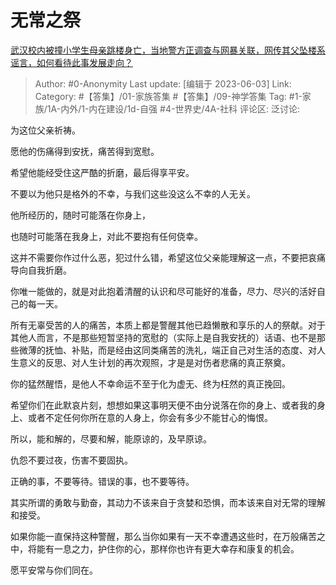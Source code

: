 # 无常之祭
[武汉校内被撞小学生母亲跳楼身亡，当地警方正调查与网暴关联，网传其父坠楼系谣言，如何看待此事发展走向？](https://www.zhihu.com/question/604447833/answer/3056636079)

> Author: #0-Anonymity
> Last update: [编辑于 2023-06-03]
> Link:
> Category: #【答集】/01-家族答集 #【答集】/09-神学答集 
> Tag: #1-家族/1A-内外/1-内在建设/1d-自强 #4-世界史/4A-社科
> 评论区:
> 泛讨论:

为这位父亲祈祷。

愿他的伤痛得到安抚，痛苦得到宽慰。

希望他能经受住这严酷的折磨，最后得享平安。

不要以为他只是格外的不幸，与我们这些没这么不幸的人无关。

他所经历的，随时可能落在你身上，

也随时可能落在我身上，对此不要抱有任何侥幸。

这并不需要你作过什么恶，犯过什么错，希望这位父亲能理解这一点，不要把哀痛导向自我折磨。

你唯一能做的，就是对此抱着清醒的认识和尽可能好的准备，尽力、尽兴的活好自己的每一天。

所有无辜受苦的人的痛苦，本质上都是警醒其他已趋懒散和享乐的人的祭献。对于其他人而言，不是那些短暂坚持的宽慰的（实际上是自我安抚的）话语、也不是那些微薄的抚恤、补贴，而是经由这同类痛苦的洗礼，端正自己对生活的态度、对人生意义的反思、对人生计划的再次观照，才是是对伤者悲痛的真正祭奠。

你的猛然醒悟，是他人不幸命运不至于化为虚无、终为枉然的真正挽回。

希望你们在此默哀片刻，想想如果这事明天便不由分说落在你的身上、或者我的身上、或者不定任何你所在意的人身上，你会有多少不能甘心的悔恨。

所以，能和解的，尽要和解，能原谅的，及早原谅。

仇怨不要过夜，伤害不要固执。

正确的事，不要等待。错误的事，也不要等待。

其实所谓的勇敢与勤奋，其动力不该来自于贪婪和恐惧，而本该来自对无常的理解和接受。

如果你能一直保持这种警醒，那么当你如果有一天不幸遭遇这些时，在万般痛苦之中，将能有一息之力，护住你的心，那样你也许有更大幸存和康复的机会。

愿平安常与你们同在。
